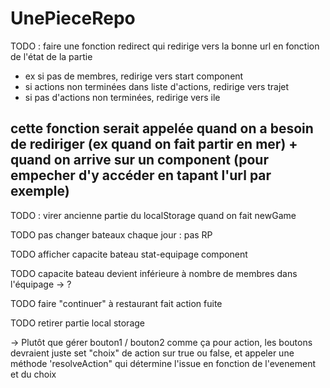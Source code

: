 # UnePieceRepo
TODO : faire une fonction redirect qui redirige vers la bonne url en fonction de l'état de la partie 
- ex si pas de membres, redirige vers start component
- si actions non terminées dans liste d'actions, redirige vers trajet
- si pas d'actions non terminées, redirige vers ile
## cette fonction serait appelée quand on a besoin de rediriger (ex quand on fait partir en mer) + quand on arrive sur un component (pour empecher d'y accéder en tapant l'url par exemple)

TODO : virer ancienne partie du localStorage quand on fait newGame

TODO pas changer bateaux chaque jour : pas RP

TODO afficher capacite bateau stat-equipage component

TODO capacite bateau devient inférieure à nombre de membres dans l'équipage -> ?

TODO faire "continuer" à restaurant fait action fuite

TODO retirer partie local storage



-> Plutôt que gérer bouton1 / bouton2 comme ça pour action, les boutons devraient juste set "choix" de action sur true ou false, et appeler une méthode 'resolveAction" qui détermine l'issue en fonction de l'evenement et du choix